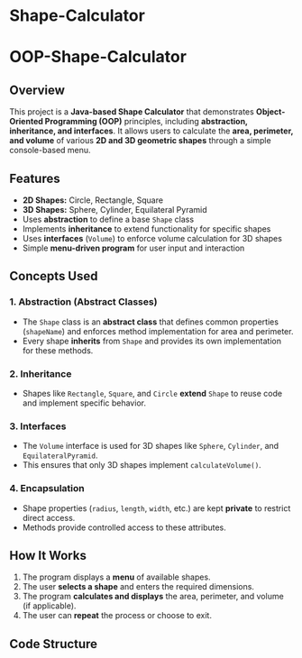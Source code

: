 # Shape-Calculator
# OOP-Shape-Calculator

## Overview
This project is a **Java-based Shape Calculator** that demonstrates **Object-Oriented Programming (OOP)** principles, including **abstraction, inheritance, and interfaces**. It allows users to calculate the **area, perimeter, and volume** of various **2D and 3D geometric shapes** through a simple console-based menu.

## Features
- **2D Shapes:** Circle, Rectangle, Square  
- **3D Shapes:** Sphere, Cylinder, Equilateral Pyramid  
- Uses **abstraction** to define a base `Shape` class  
- Implements **inheritance** to extend functionality for specific shapes  
- Uses **interfaces** (`Volume`) to enforce volume calculation for 3D shapes  
- Simple **menu-driven program** for user input and interaction  

## Concepts Used
### **1. Abstraction (Abstract Classes)**
- The `Shape` class is an **abstract class** that defines common properties (`shapeName`) and enforces method implementation for area and perimeter.  
- Every shape **inherits** from `Shape` and provides its own implementation for these methods.  

### **2. Inheritance**
- Shapes like `Rectangle`, `Square`, and `Circle` **extend** `Shape` to reuse code and implement specific behavior.  

### **3. Interfaces**
- The `Volume` interface is used for 3D shapes like `Sphere`, `Cylinder`, and `EquilateralPyramid`.  
- This ensures that only 3D shapes implement `calculateVolume()`.  

### **4. Encapsulation**
- Shape properties (`radius`, `length`, `width`, etc.) are kept **private** to restrict direct access.  
- Methods provide controlled access to these attributes.  

## How It Works
1. The program displays a **menu** of available shapes.  
2. The user **selects a shape** and enters the required dimensions.  
3. The program **calculates and displays** the area, perimeter, and volume (if applicable).  
4. The user can **repeat** the process or choose to exit.  

## Code Structure




